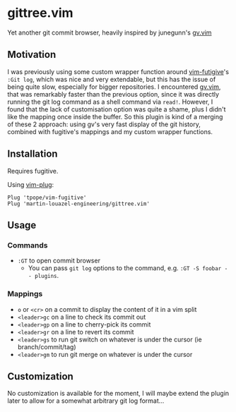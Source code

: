gittree.vim
======

Yet another git commit browser, heavily inspired by junegunn's [gv.vim](https://github.com/junegunn/gv.vim)

Motivation
------------

I was previously using some custom wrapper function around [vim-futigive](https://github.com/tpope/vim-fugitive)'s `:Git log`, which was nice and very extendable, but this has the issue of being quite slow, especially for bigger repositories.
I encountered [gv.vim](https://github.com/junegunn/gv.vim), that was remarkably faster than the previous option, since it was directly running the git log command as a shell command via `read!`. However, I found that the lack of customisation option was quite a shame, plus I didn't like the mapping once inside the buffer.
So this plugin is kind of a merging of these 2 approach: using gv's very fast display of the git history, combined with fugitive's mappings and my custom wrapper functions.

Installation
------------

Requires fugitive.

Using [vim-plug](https://github.com/junegunn/vim-plug):

```vim
Plug 'tpope/vim-fugitive'
Plug 'martin-louazel-engineering/gittree.vim'
```

Usage
-----

### Commands

- `:GT` to open commit browser
    - You can pass `git log` options to the command, e.g. `:GT -S foobar -- plugins`.

### Mappings

- `o` or `<cr>` on a commit to display the content of it in a vim split
- `<leader>gc` on a line to check its commit out
- `<leader>gp` on a line to cherry-pick its commit
- `<leader>gr` on a line to revert its commit
- `<leader>gs` to run git switch on whatever is under the cursor (ie branch/commit/tag)
- `<leader>gm` to run git merge on whatever is under the cursor

Customization
-------------

No customization is available for the moment, I will maybe extend the plugin later to allow for a somewhat arbitrary git log format...
